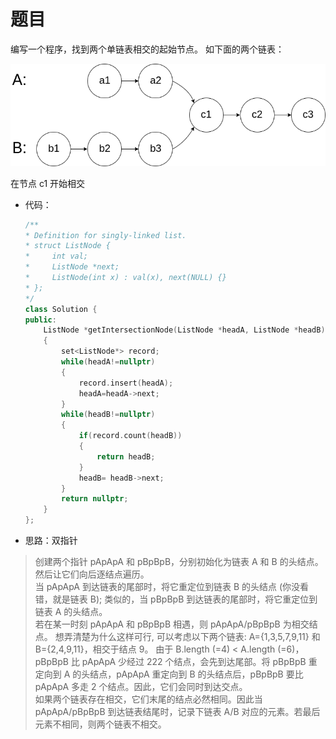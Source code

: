 # 题目
编写一个程序，找到两个单链表相交的起始节点。
如下面的两个链表：

![](./pic/160.png)


在节点 c1 开始相交

* 代码：
    ```C++
    /**
    * Definition for singly-linked list.
    * struct ListNode {
    *     int val;
    *     ListNode *next;
    *     ListNode(int x) : val(x), next(NULL) {}
    * };
    */
    class Solution {
    public:
        ListNode *getIntersectionNode(ListNode *headA, ListNode *headB)
        {
            set<ListNode*> record;
            while(headA!=nullptr)
            {
                record.insert(headA);
                headA=headA->next;
            }
            while(headB!=nullptr)
            {
                if(record.count(headB))
                {
                    return headB;
                }
                headB= headB->next;
            }
            return nullptr;
        }
    };
    ```


* 思路：双指针
>创建两个指针 pApApA 和 pBpBpB，分别初始化为链表 A 和 B 的头结点。然后让它们向后逐结点遍历。<br>
当 pApApA 到达链表的尾部时，将它重定位到链表 B 的头结点 (你没看错，就是链表 B); 类似的，当 pBpBpB 到达链表的尾部时，将它重定位到链表 A 的头结点。<br>
若在某一时刻 pApApA 和 pBpBpB 相遇，则 pApApA/pBpBpB 为相交结点。
想弄清楚为什么这样可行, 可以考虑以下两个链表: A={1,3,5,7,9,11} 和 B={2,4,9,11}，相交于结点 9。 由于 B.length (=4) < A.length (=6)，pBpBpB 比 pApApA 少经过 222 个结点，会先到达尾部。将 pBpBpB 重定向到 A 的头结点，pApApA 重定向到 B 的头结点后，pBpBpB 要比 pApApA 多走 2 个结点。因此，它们会同时到达交点。<br>
如果两个链表存在相交，它们末尾的结点必然相同。因此当 pApApA/pBpBpB 到达链表结尾时，记录下链表 A/B 对应的元素。若最后元素不相同，则两个链表不相交。<br>






